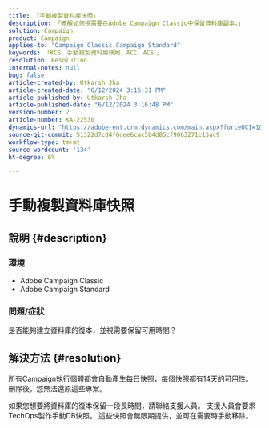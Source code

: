 ```yaml
---
title: 「手動複製資料庫快照」
description: 「瞭解如何視需要在Adobe Campaign Classic中保留資料庫副本。」
solution: Campaign
product: Campaign
applies-to: "Campaign Classic,Campaign Standard"
keywords: 「KCS、手動複製資料庫快照、ACC、ACS、」
resolution: Resolution
internal-notes: null
bug: false
article-created-by: Utkarsh Jha
article-created-date: "6/12/2024 3:15:31 PM"
article-published-by: Utkarsh Jha
article-published-date: "6/12/2024 3:16:48 PM"
version-number: 2
article-number: KA-22530
dynamics-url: "https://adobe-ent.crm.dynamics.com/main.aspx?forceUCI=1&pagetype=entityrecord&etn=knowledgearticle&id=da4e8c96-ce28-ef11-840a-00224808decd"
source-git-commit: 51322d7cd4f6dee6cac5b4d85cf9063271c13ac9
workflow-type: tm+mt
source-wordcount: '134'
ht-degree: 6%

---
```


# 手動複製資料庫快照

## 說明 {#description}


### 環境

- Adobe Campaign Classic
- Adobe Campaign Standard


### 問題/症狀

是否能夠建立資料庫的復本，並視需要保留可用時間？


## 解決方法 {#resolution}


所有Campaign執行個體都會自動產生每日快照，每個快照都有14天的可用性。 刪除後，您無法還原這些專案。

如果您想要將資料庫的復本保留一段長時間，請聯絡支援人員。 支援人員會要求TechOps製作手動DB快照。 這些快照會無限期提供，並可在需要時手動移除。
